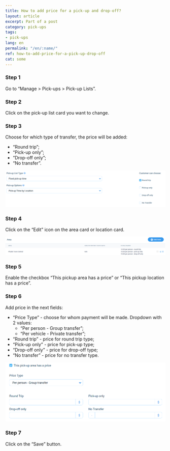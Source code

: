 ```yaml
---
title: How to add price for a pick-up and drop-off?
layout: article
excerpt: Part of a post
category: pick-ups
tags:
- pick-ups
lang: en
permalink: "/en/:name/"
ref: how-to-add-price-for-a-pick-up-drop-off
cat: some
---
```


### **Step 1**

Go to “Manage > Pick-ups > Pick-up Lists”.

### **Step 2**

Click on the pick-up list card you want to change.

### **Step 3**

Choose for which type of transfer, the price will be added:
 
- “Round trip”;
- “Pick-up only”;
- “Drop-off only”;
- “No transfer”.

![How_to_add_price_for_a_pick_up_drop_off1](/assets/images/how_to_add_price_for_a_pick_up_drop_off1.png)

### **Step 4**

Click on the “Edit” icon on the area card or location card.

![How_to_add_price_for_a_pick_up_drop_off2](/assets/images/how_to_add_price_for_a_pick_up_drop_off2.png)

### **Step 5**

Enable the checkbox “This pickup area has a price” or “This pickup location has a price”.

### **Step 6**

Add price in the next fields:

- “Price Type” -  choose for whom payment will be made. Dropdown with 2 values:
	- “Per person - Group transfer”;
	- “Per vehicle - Private transfer”;
- “Round trip” -  price for round trip type;
- “Pick-up only” - price for pick-up type;
- “Drop-off only” - price for drop-off type;
- “No transfer” - price for no transfer type.

![How_to_add_price_for_a_pick_up_drop_off3](/assets/images/how_to_add_price_for_a_pick_up_drop_off3.png)

### **Step 7**

Click on the “Save” button.

